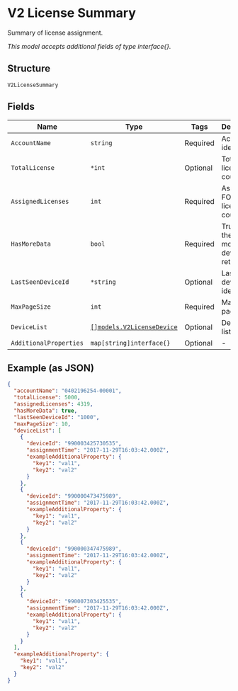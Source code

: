 
# V2 License Summary

Summary of license assignment.

*This model accepts additional fields of type interface{}.*

## Structure

`V2LicenseSummary`

## Fields

| Name | Type | Tags | Description |
|  --- | --- | --- | --- |
| `AccountName` | `string` | Required | Account identifier. |
| `TotalLicense` | `*int` | Optional | Total FOTA license count. |
| `AssignedLicenses` | `int` | Required | Assigned FOTA license count. |
| `HasMoreData` | `bool` | Required | True if there are more devices to retrieve. |
| `LastSeenDeviceId` | `*string` | Optional | Last seen device identifier. |
| `MaxPageSize` | `int` | Required | Maximum page size. |
| `DeviceList` | [`[]models.V2LicenseDevice`](../../doc/models/v2-license-device.md) | Optional | Device IMEI list. |
| `AdditionalProperties` | `map[string]interface{}` | Optional | - |

## Example (as JSON)

```json
{
  "accountName": "0402196254-00001",
  "totalLicense": 5000,
  "assignedLicenses": 4319,
  "hasMoreData": true,
  "lastSeenDeviceId": "1000",
  "maxPageSize": 10,
  "deviceList": [
    {
      "deviceId": "990003425730535",
      "assignmentTime": "2017-11-29T16:03:42.000Z",
      "exampleAdditionalProperty": {
        "key1": "val1",
        "key2": "val2"
      }
    },
    {
      "deviceId": "990000473475989",
      "assignmentTime": "2017-11-29T16:03:42.000Z",
      "exampleAdditionalProperty": {
        "key1": "val1",
        "key2": "val2"
      }
    },
    {
      "deviceId": "990000347475989",
      "assignmentTime": "2017-11-29T16:03:42.000Z",
      "exampleAdditionalProperty": {
        "key1": "val1",
        "key2": "val2"
      }
    },
    {
      "deviceId": "990007303425535",
      "assignmentTime": "2017-11-29T16:03:42.000Z",
      "exampleAdditionalProperty": {
        "key1": "val1",
        "key2": "val2"
      }
    }
  ],
  "exampleAdditionalProperty": {
    "key1": "val1",
    "key2": "val2"
  }
}
```

